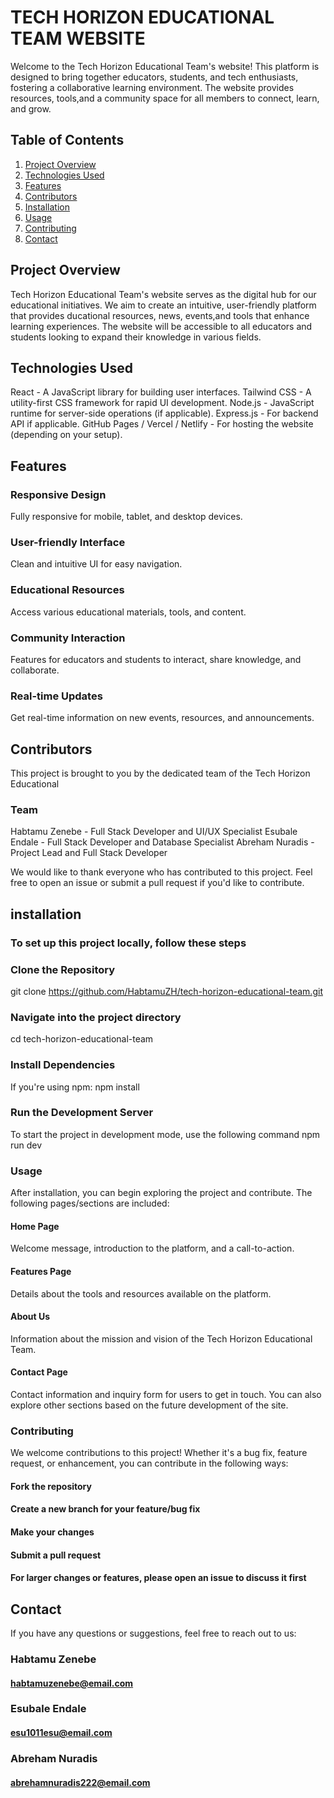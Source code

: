 # TECH HORIZON EDUCATIONAL TEAM WEBSITE

Welcome to the Tech Horizon Educational Team's website! This platform is designed to bring together educators, students, and tech enthusiasts, fostering a collaborative learning environment. The website provides resources, tools,and a community space for all members to connect, learn, and grow.

## Table of Contents

1. [Project Overview](#project-overview)
2. [Technologies Used](#technologies-used)
3. [Features](#features)
4. [Contributors](#contributors)
5. [Installation](#installation)
6. [Usage](#usage)
7. [Contributing](#contributing)
8. [Contact](#contact)

## Project Overview

Tech Horizon Educational Team's website serves as the digital hub for our educational initiatives. We aim to create an intuitive, user-friendly platform that provides ducational resources, news, events,and tools that enhance learning experiences. The website will be accessible to all educators and students looking to expand their knowledge in various fields.

## Technologies Used

React - A JavaScript library for building user interfaces.
Tailwind CSS - A utility-first CSS framework for rapid UI development.
Node.js - JavaScript runtime for server-side operations (if applicable).
Express.js - For backend API if applicable.
GitHub Pages / Vercel / Netlify - For hosting the website (depending on your setup).

## Features

### Responsive Design

Fully responsive for mobile, tablet, and desktop devices.

### User-friendly Interface

Clean and intuitive UI for easy navigation.

### Educational Resources

Access various educational materials, tools, and content.

### Community Interaction

Features for educators and students to interact, share knowledge, and collaborate.

### Real-time Updates

Get real-time information on new events, resources, and announcements.

## Contributors

This project is brought to you by the dedicated team of the Tech Horizon Educational

### Team

Habtamu Zenebe - Full Stack Developer and UI/UX Specialist
Esubale Endale - Full Stack Developer and Database Specialist
Abreham Nuradis - Project Lead and Full Stack Developer

We would like to thank everyone who has contributed to this project. Feel free to open an issue or submit a pull request if you'd like to contribute.

## installation

### To set up this project locally, follow these steps

### Clone the Repository

git clone <https://github.com/HabtamuZH/tech-horizon-educational-team.git>

### Navigate into the project directory

cd tech-horizon-educational-team

### Install Dependencies

If you're using npm:
npm install

### Run the Development Server

To start the project in development mode, use the following command
npm run dev

### Usage

After installation, you can begin exploring the project and contribute. The following pages/sections are included:

#### Home Page

Welcome message, introduction to the platform, and a call-to-action.

#### Features Page

Details about the tools and resources available on the platform.

#### About Us

Information about the mission and vision of the Tech Horizon Educational Team.

#### Contact Page

Contact information and inquiry form for users to get in touch. You can also explore other sections based on the future development of the site.

### Contributing

We welcome contributions to this project! Whether it's a bug fix, feature request, or enhancement, you can contribute in the following ways:

#### Fork the repository

#### Create a new branch for your feature/bug fix

#### Make your changes

#### Submit a pull request

#### For larger changes or features, please open an issue to discuss it first

## Contact

If you have any questions or suggestions, feel free to reach out to us:

### Habtamu Zenebe

#### <habtamuzenebe@email.com>

### Esubale Endale

#### <esu1011esu@email.com>

### Abreham Nuradis

#### <abrehamnuradis222@email.com>
